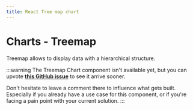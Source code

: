 ```yaml
---
title: React Tree map chart
---
```


# Charts - Treemap

<p class="description">Treemap allows to display data with a hierarchical structure.</p>

:::warning
The Treemap Chart component isn't available yet, but you can upvote [**this GitHub issue**](https://github.com/mui/mui-x/issues/7924) to see it arrive sooner.

Don't hesitate to leave a comment there to influence what gets built.
Especially if you already have a use case for this component, or if you're facing a pain point with your current solution.
:::
